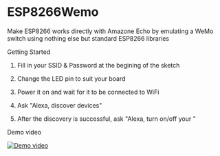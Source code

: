 # ESP8266Wemo
Make ESP8266 works directly with Amazone Echo by emulating a WeMo switch using nothing else but standard ESP8266 libraries


Getting Started


1. Fill in your SSID & Password at the begining of the sketch

2. Change the LED pin to suit your board

3. Power it on and wait for it to be connected to WiFi

4. Ask "Alexa, discover devices"

5. After the discovery is successful, ask "Alexa, turn on/off your <your-device-name>"


Demo video

[![Demo video](http://img.youtube.com/vi/cTZIDS0zHwI/0.jpg)](https://www.youtube.com/watch?v=cTZIDS0zHwI "Demo video")